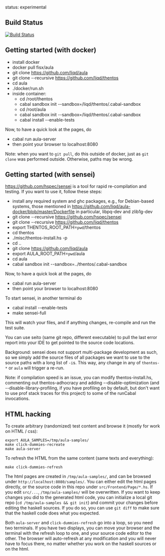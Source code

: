 status: experimental

## Build Status

[![Build Status](https://travis-ci.org/liqd/aula.svg?branch=master)](https://travis-ci.org/liqd/aula)


## Getting started (with docker)

- install docker
- docker pull fisx/aula
- git clone https://github.com/liqd/aula
- git clone --recursive https://github.com/liqd/thentos
- cd aula
- ./docker/run.sh
- inside container:
    - cd /root/thentos
    - cabal sandbox init --sandbox=/liqd/thentos/.cabal-sandbox
    - cd /root/aula
    - cabal sandbox init --sandbox=/liqd/thentos/.cabal-sandbox
    - cabal install --enable-tests

Now, to have a quick look at the pages, do

- cabal run aula-server
- then point your browser to localhost:8080

Note: when you want to `git pull`, do this outside of docker,
just as `git clone` was performed outside. Otherwise, paths may be wrong.


## Getting started (with sensei)

https://github.com/hspec/sensei is a tool for rapid re-compilation and
testing.  If you want to use it, follow these steps:

- install any required system and ghc packages, e.g., for Debian-based
  systems, those mentioned in
  https://github.com/liqd/aula-docker/blob/master/Dockerfile
  in particular, libpq-dev and zlib1g-dev
- git clone --recursive https://github.com/hspec/sensei
- git clone --recursive https://github.com/liqd/thentos
- export THENTOS_ROOT_PATH=`pwd`/thentos
- cd thentos
- ./misc/thentos-install.hs -p
- cd ..
- git clone https://github.com/liqd/aula
- export AULA_ROOT_PATH=`pwd`/aula
- cd aula
- cabal sandbox init --sandbox=../thentos/.cabal-sandbox

Now, to have a quick look at the pages, do

- cabal run aula-server
- then point your browser to localhost:8080

To start sensei, in another terminal do

- cabal install --enable-tests
- make sensei-full

This will watch your files, and if anything changes, re-compile and
run the test suite.

You can use seito (same git repo, different executable) to pull the
last error report into your IDE to get pointed to the source code
locations.

Background: sensei does not support multi-package development as such,
so we simply add the source files of all packages we want to use to
the source paths with a long list of `-i`s.  This way, any change in
any of `thentos-*` or `aula` will trigger a re-run.

Note: if compilation speed is an issue, you can modify thentos-install.hs,
commenting out thentos-adhocracy and adding --disable-optimization
(and --disable-library-profiling, if you have profiling on by default,
but don't want to use prof stack traces for this project)
to some of the runCabal invocations.


## HTML hacking

To create arbitrary (randomized) test content and browse it (mostly
for work on HTML / css):

```shell
export AULA_SAMPLES=/tmp/aula-samples/
make click-dummies-recreate
make aula-server
```

To refresh the HTML from the same content (same texts and everything):

```shell
make click-dummies-refresh
```

The html pages are created in `/tmp/aula-samples/`, and can be browsed
under `http://localhost:8080/samples/`.  You can either edit the html
pages directly, or the source code in this repo under
`src/Frontend/Page/*.hs`.  If you edit `src/...`, `/tmp/aula-samples/`
will be overwritten.  If you want to keep changes you did to the
generated html code, you can initialize a local git repo (`cd
/tmp/aula-samples && git init`) and commit your changes before editing
the haskell sources.  If you do so, you can use `git diff` to make
sure that the haskell code does what you expected.

Both `aula-server` and `click-dummies-refresh` go into a loop, so you
need two terminals.  If you have two displays, you can move your
browser and the terminal with the refresh loop to one, and your source
code editor to the other.  The browser will auto-refresh at any modification
and you will never have to focus there, no matter whether you
work on the haskell sources or on the html.

